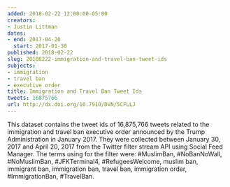 ```yaml
---
added: 2018-02-22 12:00:00-05:00
creators:
- Justin Littman
dates:
- end: 2017-04-20
  start: 2017-01-30
published: 2018-02-22
slug: 20180222-immigration-and-travel-ban-tweet-ids
subjects:
- immigration
- travel ban
- executive order
title: Immigration and Travel Ban Tweet Ids
tweets: 16875766
url: http://dx.doi.org/10.7910/DVN/5CFLLJ
---
```


This dataset contains the tweet ids of 16,875,766 tweets related to the immigration and travel ban executive order announced by the Trump Administration in January 2017. They were collected between January 30, 2017 and April 20, 2017 from the Twitter filter stream API using Social Feed Manager. The terms using for the filter were: #MuslimBan, #NoBanNoWall, #NoMuslimBan, #JFKTerminal4, #RefugeesWelcome, muslim ban, immigrant ban, immigration ban, travel ban, immigration order, #ImmigrationBan, #TravelBan.
